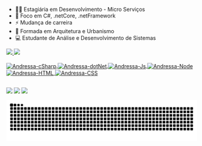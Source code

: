 - 👩‍💻 Estagiária em Desenvolvimento - Micro Serviços
- 🔭 Foco em C#, .netCore, .netFramework
- ⚡ Mudança de carreira
- 📐 Formada em Arquitetura e Urbanismo
- 💻 Estudante de Análise e Desenvolvimento de Sistemas

<div>
  <a href="https://github.com/dev-andressacantelli">
  <img height="180em" src="https://github-readme-stats.vercel.app/api?username=dev-andressacantelli&show_icons=true&theme=tokyonight&include_all_commits=true&count_private=true"/>
  <img height="180em" src="https://github-readme-stats.vercel.app/api/top-langs/?username=dev-andressacantelli&layout=compact&langs_count=7&theme=tokyonight"/>
</div>
  
<div style="display: inline_block"><br>
  <img align="center" alt="Andressa-cSharp" height="30" width="60" src="https://img.shields.io/badge/C%23-239120?style=for-the-badge&logo=c-sharp&logoColor=white.svg">
  <img align="center" alt="Andressa-dotNet" height="30" width="60" src="https://img.shields.io/badge/.NET-5C2D91?style=for-the-badge&logo=.net&logoColor=white.svg">
  <img align="center" alt="Andressa-Js" height="30" width="60" src="https://img.shields.io/badge/JavaScript-323330?style=for-the-badge&logo=javascript&logoColor=F7DF1E.svg">
  <img align="center" alt="Andressa-Node" height="30" width="60" src="https://img.shields.io/badge/Node.js-43853D?style=for-the-badge&logo=node.js&logoColor=white.svg">
  <img align="center" alt="Andressa-HTML" height="30" width="60" src="https://img.shields.io/badge/HTML-239120?style=for-the-badge&logo=html5&logoColor=white.svg">
  <img align="center" alt="Andressa-CSS" height="30" width="60" src="https://img.shields.io/badge/CSS-239120?&style=for-the-badge&logo=css3&logoColor=white.svg">
</div>
  
  ##
 
<div> 
  <a href="https://www.youtube.com/channel/UC0EI-KdAFbmDOhU5UR1pTIg" target="_blank"><img src="https://img.shields.io/badge/YouTube-FF0000?style=for-the-badge&logo=youtube&logoColor=white" target="_blank"></a>
  <a href="https://instagram.com/candywhoa" target="_blank"><img src="https://img.shields.io/badge/-Instagram-%23E4405F?style=for-the-badge&logo=instagram&logoColor=white" target="_blank"></a>
  <a href="https://www.linkedin.com/in/andressa-cantelli-6442581a0/" target="_blank"><img src="https://img.shields.io/badge/-LinkedIn-%230077B5?style=for-the-badge&logo=linkedin&logoColor=white" target="_blank"></a> 
 
  ![Snake animation](https://github.com/dev-andressacantelli/dev-andressacantelli/blob/output/github-contribution-grid-snake.svg)
 
</div>
